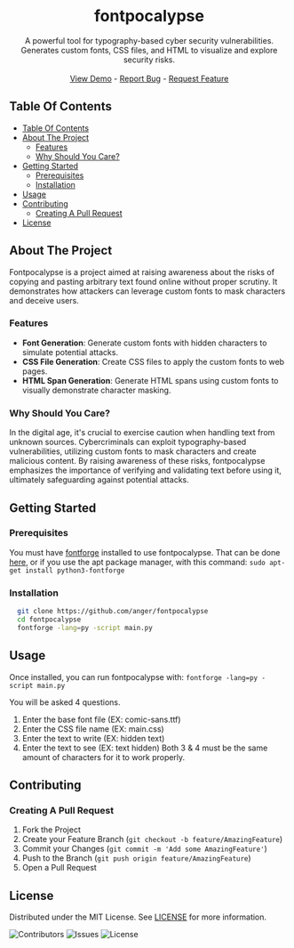 <br/>
<p align="center">
  <h1 align="center">fontpocalypse</h1>

  <p align="center">
    A powerful tool for typography-based cyber security vulnerabilities. Generates custom fonts, CSS files, and HTML to visualize and explore security risks.
    <br/>
    <br/>
    <a href="https://fontpocalypse.jax.dev/">View Demo</a>
    -
    <a href="https://github.com/anger/fontpocalypse/issues">Report Bug</a>
    -
    <a href="https://github.com/anger/fontpocalypse/issues">Request Feature</a>
  </p>
</p>



## Table Of Contents

- [Table Of Contents](#table-of-contents)
- [About The Project](#about-the-project)
  - [Features](#features)
  - [Why Should You Care?](#why-should-you-care)
- [Getting Started](#getting-started)
  - [Prerequisites](#prerequisites)
  - [Installation](#installation)
- [Usage](#usage)
- [Contributing](#contributing)
  - [Creating A Pull Request](#creating-a-pull-request)
- [License](#license)

## About The Project

Fontpocalypse is a project aimed at raising awareness about the risks of copying and pasting arbitrary text found online without proper scrutiny. It demonstrates how attackers can leverage custom fonts to mask characters and deceive users.

### Features
- **Font Generation**: Generate custom fonts with hidden characters to simulate potential attacks.
- **CSS File Generation**: Create CSS files to apply the custom fonts to web pages.
- **HTML Span Generation**: Generate HTML spans using custom fonts to visually demonstrate character masking.

### Why Should You Care?
In the digital age, it's crucial to exercise caution when handling text from unknown sources. Cybercriminals can exploit typography-based vulnerabilities, utilizing custom fonts to mask characters and create malicious content. By raising awareness of these risks, fontpocalypse emphasizes the importance of verifying and validating text before using it, ultimately safeguarding against potential attacks.

## Getting Started


### Prerequisites

You must have [fontforge](https://fontforge.org/en-US/) installed to use fontpocalypse. That can be done [here](https://fontforge.org/en-US/downloads/), or if you use the apt package manager, with this command: `sudo apt-get install python3-fontforge`


### Installation

```bash
  git clone https://github.com/anger/fontpocalypse
  cd fontpocalypse
  fontforge -lang=py -script main.py 
```

## Usage

Once installed, you can run fontpocalypse with: ` fontforge -lang=py -script main.py `

You will be asked 4 questions. 

1. Enter the base font file (EX: comic-sans.ttf)                                 
2. Enter the CSS file name (EX: main.css)                                                                    
3. Enter the text to write (EX: hidden text)                                                                
4. Enter the text to see (EX: text hidden)
Both 3 & 4 must be the same amount of characters for it to work properly. 

## Contributing
### Creating A Pull Request

1. Fork the Project
2. Create your Feature Branch (`git checkout -b feature/AmazingFeature`)
3. Commit your Changes (`git commit -m 'Add some AmazingFeature'`)
4. Push to the Branch (`git push origin feature/AmazingFeature`)
5. Open a Pull Request

## License

Distributed under the MIT License. See [LICENSE](https://github.com/anger/fontpocalypse/blob/main/LICENSE.md) for more information.

![Contributors](https://img.shields.io/github/contributors/anger/fontpocalypse?color=dark-green) ![Issues](https://img.shields.io/github/issues/anger/fontpocalypse) ![License](https://img.shields.io/github/license/anger/fontpocalypse) 
